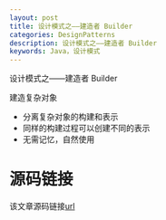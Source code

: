 ```yaml
---
layout: post
title: 设计模式之——建造者 Builder
categories: DesignPatterns
description: 设计模式之——建造者 Builder
keywords: Java，设计模式
---
```


设计模式之——建造者 Builder

建造复杂对象

- 分离复杂对象的构建和表示
- 同样的构建过程可以创建不同的表示
- 无需记忆，自然使用



# 源码链接
该文章源码链接[url](url)